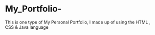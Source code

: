 # My_Portfolio-
This is one type of My Personal Portfolio, I made up of using the HTML , CSS &amp; Java language
